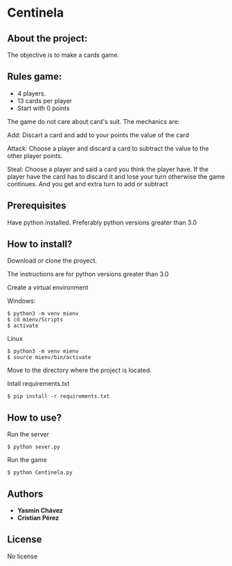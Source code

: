 # Centinela 

## About the project:
The objective is to make a cards game.

## Rules game:
- 4 players. 
- 13 cards per player
- Start with 0 points

The game do not care about card's suit. The mechanics are: 

Add: Discart a card and add to your points the value of the card 

Attack: Choose a player and discard a card to subtract the value to the other player points.

Steal: Choose a player and said a card you think the player have. If the player have the card has to discard it and lose your turn otherwise the game continues. And you get and extra turn to add or subtract

## Prerequisites
Have python installed. 
Preferably python versions greater than 3.0

## How to install?
Download or clone the proyect.

The instructions are for python versions greater than 3.0

Create a virtual environment

Windows:
```
$ python3 -m venv mienv
$ cd mienv/Scripts
$ activate
```

Linux

```
$ python3 -m venv mienv
$ source mienv/bin/activate
```

Move to the directory where the project is located. 

Intall requirements.txt

```
$ pip install -r requirements.txt
```

## How to use?

Run the server

```
$ python sever.py
```

Run the game

```
$ python Centinela.py
```

## Authors

* **Yasmin Chávez** 
* **Cristian Pérez** 

## License

No license
